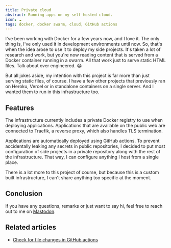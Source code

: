 ```yaml
---
title: Private cloud
abstract: Running apps on my self-hosted cloud.
icon: ☁️
tags: docker, docker swarm, cloud, GitHub actions
---
```


I've been working with Docker for a few years now, and I love it. The only thing is, I've only used it in development environments until now. So, that's when the idea arose to use it to deploy my side projects. It's taken a lot of research and work, but you're now reading content that is served from a Docker container running in a swarm. All that work just to serve static HTML files. Talk about over engineered. 😂

But all jokes aside, my intention with this project is far more than just serving static files, of course. I have a few other projects that previously ran on Heroku, Vercel or in standalone containers on a single server. And I wanted them to run in this infrastructure too.

## Features

The infrastructure currently includes a private Docker registry to use when deploying applications. Applications that are available on the public web are connected to Traefik, a reverse proxy, which also handles TLS termination.

Applications are automatically deployed using GitHub actions. To prevent accidentally leaking any secrets in public repositories, I decided to put most configuration of side projects in a private repository along with the rest of the infrastructure. That way, I can configure anything I host from a single place.

There is a lot more to this project of course, but because this is a custom built infrastructure, I can't share anything too specific at the moment.

## Conclusion

If you have any questions, remarks or just want to say hi, feel free to reach out to me on [Mastodon](https://indieweb.social/@jasper).

## Related articles

- [Check for file changes in GitHub actions](/blog/check-for-file-changes-in-github-actions/)